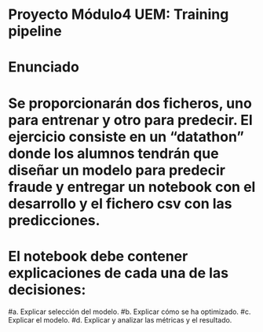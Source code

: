 # Proyecto Módulo4 UEM: Training pipeline
# Enunciado
# Se proporcionarán dos ficheros, uno para entrenar y otro para predecir. El ejercicio consiste en un “datathon” donde los alumnos tendrán que diseñar un modelo para predecir fraude y entregar un notebook con el desarrollo y el fichero csv con las predicciones.
# El notebook debe contener explicaciones de cada una de las decisiones:
#a. Explicar selección del modelo.
#b. Explicar cómo se ha optimizado.
#c. Explicar el modelo.
#d. Explicar y analizar las métricas y el resultado.
